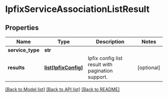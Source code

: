 # IpfixServiceAssociationListResult

## Properties
Name | Type | Description | Notes
------------ | ------------- | ------------- | -------------
**service_type** | **str** |  | 
**results** | [**list[IpfixConfig]**](IpfixConfig.md) | Ipfix config list result with pagination support. | [optional] 

[[Back to Model list]](../README.md#documentation-for-models) [[Back to API list]](../README.md#documentation-for-api-endpoints) [[Back to README]](../README.md)

